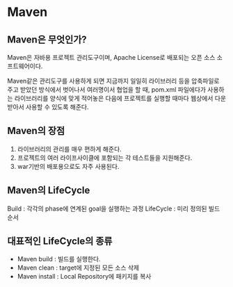 # Maven

## Maven은 무엇인가?
Maven은 자바용 프로젝트 관리도구이며, Apache License로 배포되는 오픈 소스 소프트웨어이다.

Maven같은 관리도구를 사용하게 되면 지금까지 일일히 라이브러리 등을 압축파일로 주고 받았던 방식에서 벗어나서 여러명이서 협업을 할 때, pom.xml 파일에다가 사용하는 라이브러리를 양식에 맞게 적어놓은 다음에 프로젝트를 실행할 때마다 웹상에서 다운받아서 사용할 수 있도록 해준다.

## Maven의 장점
1. 라이브러리의 관리를 매우 편하게 해준다.
2. 프로젝트의 여러 라이프사이클에 포함되는 각 테스트들을 지원해준다.
3. war기반의 배포용으로도 자주 사용된다.

## Maven의 LifeCycle
Build : 각각의 phase에 연계된 goal을 실행하는 과정
LifeCycle : 미리 정의된 빌드 순서

## 대표적인 LifeCycle의 종류
- Maven build : 빌드를 실행한다.
- Maven clean : target에 지정된 모든 소스 삭제
- Maven install : Local Repository에 패키지를 복사
